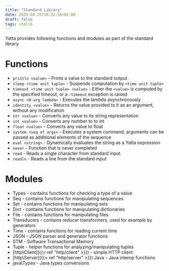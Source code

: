 ```yaml
---
title: "Standard Library"
date: 2020-04-25T18:32:16+02:00
draft: false
tags: stdlib
---
```


Yatta provides following functions and modules as part of the standard library.

# Functions
* `println <value>` - Prints a value to the standard output
* `sleep <time unit tuple>` - Suspends computation by `<time unit tuple>`
* `timeout <time unit tuple> <value>` - Either the `<value>` is computed by the specified timeout, or a `:timeout` exception is raised
* `async <0-arg lambda>` - Executes the lambda asynchronously
* `identity <value>` - Returns the value provided to it as an argument, without any modification
* `str <value>` - Converts any value to its string representation
* `int <value>` - Converts any number to to int
* `float <value>` - Converts any value to float
* `system <seq of args>` - Executes a system command, arguments can be passed as additional elements of the sequence
* `eval <string>` - Dynamically evaluates the string as a Yatta expression
* `never` - Function that is never completed
* `read` - Reads a single character from standard input
* `readln` - Reads a line from the standard input


# Modules
* Types - contains functions for checking a type of a value
* Seq - contains functions for manipulating sequences
* Set - contains functions for manipulating sets
* Dict - contains functions for manipulating dictionaries
* File - contains functions for manipulating files
* Transducers - contains reducer transformers, used for example by generators
* Time - contains functions for reading current time
* JSON - JSON parser and generator functions
* STM - Software Transactional Memory
* Tuple - helper functions for analyzing/manipulating tuples
* [http\Client]({{< ref "http/client" >}}) - simple HTTP client
* [http\Server]({{< ref "http/server" >}}) Java - Java interop functions
* java\Types - Java types conversions
